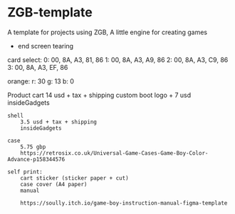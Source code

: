 # ZGB-template
A template for projects using ZGB, A little engine for creating games

- end screen tearing




card select:
    0: 00, 8A, A3, 81, 86
    1: 00, 8A, A3, A9, 86
    2: 00, 8A, A3, C9, 86
    3: 00, 8A, A3, EF, 86


orange:
    r: 30
    g: 13
    b: 0

Product
    cart
        14 usd + tax + shipping
        custom boot logo
            + 7 usd
        insideGadgets

    shell
        3.5 usd + tax + shipping
        insideGadgets

    case
        5.75 gbp
        https://retrosix.co.uk/Universal-Game-Cases-Game-Boy-Color-Advance-p158344576

    self print:
        cart sticker (sticker paper + cut)
        case cover (A4 paper)
        manual

        https://soully.itch.io/game-boy-instruction-manual-figma-template